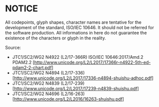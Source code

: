 NOTICE
======

All codepoints, glyph shapes, character names are
tentative for the development of the standard,
ISO/IEC 10646. It should not be referred for the
software production.
All informations in here do not guarantee the
existence of the characters or glyph in the reality.

Source:
* JTC1/SC2/WG2 N4922 (L2/17-366R) ISO/IEC 10646:2017/Amd.2 PDAM2.2 [http://www.unicode.org/L2/L2017/17366r-n4922-5th-ed-pdam2-2-chart.pdf]
* JTC1/SC2/WG2 N4894 (L2/17-336) [http://www.unicode.org/L2/L2017/17336-n4894-shuishu-adhoc.pdf]
* JTC1/SC2/WG2 N4839 (L2/17-239) [http://www.unicode.org/L2/L2017/17239-n4839-shuishu.pdf]
* JTC1/SC2/WG2 N4696 (L2/16-263) [http://www.unicode.org/L2/L2016/16263-shuishu.pdf]
